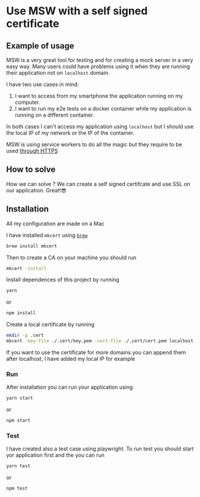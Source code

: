 # Use MSW with a self signed certificate

## Example of usage

MSW is a very great tool for testing and for creating a mock server in a very easy way.
Many users could have problems using it when they are running their application not on `localhost` domain.

I have two use cases in mind:

1. I want to access from my smartphone the application running on my computer.
2. I want to run my e2e tests on a docker container while my application is running on a different container.

In both cases I can't access my application using `localhost` but I should use the local IP of my network or the IP of the container.

MSW is using service workers to do all the magic but they require to be used [through HTTPS](https://developer.mozilla.org/en-US/docs/Web/API/Service_Worker_API/Using_Service_Workers)

## How to solve

How we can solve ? We can create a self signed certifcate and use SSL on our application. Great!😎

## Installation

All my configuration are made on a Mac

I have installed `mkcert` using [`brew`](https://brew.sh/)

```bash
brew install mkcert
```
Then to create a CA on your machine you should run
```bash
mkcert -install
```
Install dependences of this project by running 
```bash
yarn
```
or 
```bash
npm install
```
Create a local certificate by running
```bash
mkdir -p .cert
mkcert -key-file ./.cert/key.pem -cert-file ./.cert/cert.pem localhost
```
If you want to use the certificate for more domains you can append them after localhost, I have added my local IP for example

### Run

After installation you can run your application using
```bash
yarn start
```
or 
```bash
npm start
```

### Test
 
I have created also a test case using playwright. To run test you should start yor application first and the you can run 

```bash
yarn test
```
or 
```bash
npm test
```

